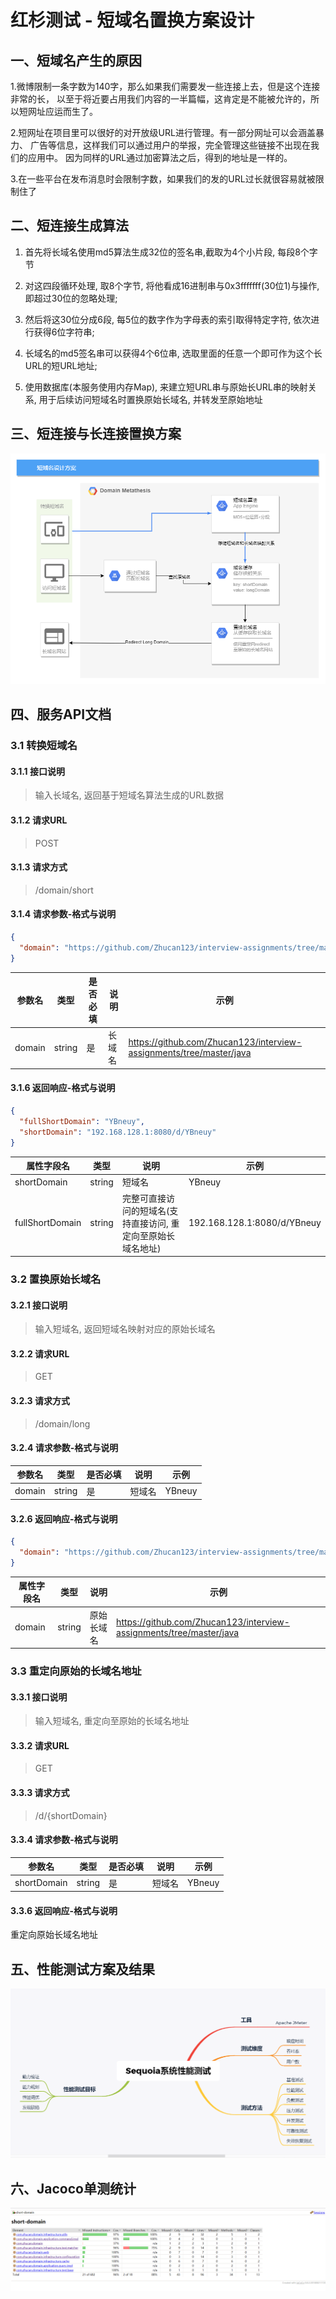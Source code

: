 # 红杉测试 - 短域名置换方案设计


## 一、短域名产生的原因
1.微博限制一条字数为140字，那么如果我们需要发一些连接上去，但是这个连接非常的长，
以至于将近要占用我们内容的一半篇幅，这肯定是不能被允许的，所以短网址应运而生了。

2.短网址在项目里可以很好的对开放级URL进行管理。有一部分网址可以会涵盖暴力、
广告等信息，这样我们可以通过用户的举报，完全管理这些链接不出现在我们的应用中。
因为同样的URL通过加密算法之后，得到的地址是一样的。

3.在一些平台在发布消息时会限制字数，如果我们的发的URL过长就很容易就被限制住了

## 二、短连接生成算法
1. 首先将长域名使用md5算法生成32位的签名串,截取为4个小片段, 每段8个字节

2. 对这四段循环处理, 取8个字节, 将他看成16进制串与0x3fffffff(30位1)与操作, 即超过30位的忽略处理;

3. 然后将这30位分成6段, 每5位的数字作为字母表的索引取得特定字符, 依次进行获得6位字符串;

4. 长域名的md5签名串可以获得4个6位串, 选取里面的任意一个即可作为这个长URL的短URL地址;

5. 使用数据库(本服务使用内存Map), 来建立短URL串与原始长URL串的映射关系, 
用于后续访问短域名时置换原始长域名, 并转发至原始地址


## 三、短连接与长连接置换方案
![短域名置换方案](img/domain-metathesis.png)

## 四、服务API文档
### 3.1 转换短域名
#### 3.1.1 接口说明
> 输入长域名, 返回基于短域名算法生成的URL数据
#### 3.1.2 请求URL
> POST
#### 3.1.3 请求方式
> /domain/short
#### 3.1.4 请求参数-格式与说明
```json
{
  "domain": "https://github.com/Zhucan123/interview-assignments/tree/master/java"
}
```
|参数名 | 类型 | 是否必填 | 说明 | 示例|
| ---- | ---- | ---- | ---- | ---- |
|domain|string|是|长域名| https://github.com/Zhucan123/interview-assignments/tree/master/java

#### 3.1.6 返回响应-格式与说明
```json
{
  "fullShortDomain": "YBneuy",
  "shortDomain": "192.168.128.1:8080/d/YBneuy"
}
```
属性字段名 | 类型 |  说明 | 示例|
| ---- | ---- | ---- |---- |
|shortDomain|string|短域名|  YBneuy|
|fullShortDomain|string|完整可直接访问的短域名(支持直接访问, 重定向至原始长域名地址)| 192.168.128.1:8080/d/YBneuy|


### 3.2 置换原始长域名
#### 3.2.1 接口说明
> 输入短域名, 返回短域名映射对应的原始长域名
#### 3.2.2 请求URL
> GET
#### 3.2.3 请求方式
> /domain/long
#### 3.2.4 请求参数-格式与说明
|参数名 | 类型 | 是否必填 | 说明 | 示例|
| ---- | ---- | ---- | ---- | ---- |
|domain|string|是|短域名| YBneuy

#### 3.2.6 返回响应-格式与说明
```json
{
  "domain": "https://github.com/Zhucan123/interview-assignments/tree/master/java"
}
```
属性字段名 | 类型 |  说明 | 示例|
| ---- | ---- | ---- |---- |
|domain|string|原始长域名| https://github.com/Zhucan123/interview-assignments/tree/master/java|

### 3.3 重定向原始的长域名地址
#### 3.3.1 接口说明
> 输入短域名, 重定向至原始的长域名地址
#### 3.3.2 请求URL
> GET
#### 3.3.3 请求方式
> /d/{shortDomain}
#### 3.3.4 请求参数-格式与说明
|参数名 | 类型 | 是否必填 | 说明 | 示例|
| ---- | ---- | ---- | ---- | ---- |
|shortDomain|string|是|短域名| YBneuy

#### 3.3.6 返回响应-格式与说明
重定向原始长域名地址

## 五、性能测试方案及结果
![测试方案](img/performance-test.png)

## 六、Jacoco单测统计
![jacoco](img/jacoco.png)
